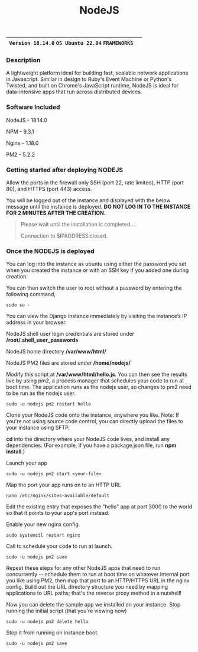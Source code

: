 ﻿---
title: NodeJS
sidebar_label: NodeJS
---

|**`Version 18.14.0` `OS Ubuntu 22.04` `FRAMEWORKS`**|  |
|----------------------------------------------------|--|


### Description

A lightweight platform ideal for building fast, scalable network applications in Javascript. Similar in design to Ruby's Event Machine or Python's Twisted, and built on Chrome's JavaScript runtime, NodeJS is ideal for data-intensive apps that run across distributed devices.

### Software Included

NodeJS - 18.14.0

NPM - 9.3.1

Nginx - 1.18.0

PM2 - 5.2.2

### Getting started after deploying NODEJS

 Allow the ports in the firewall only SSH (port 22, rate limited), HTTP (port 80), and HTTPS (port 443) access.

 You will be logged out of the instance and displayed with the below message until the instance is deployed. **DO NOT LOG IN TO THE INSTANCE FOR 2 MINUTES AFTER THE CREATION.**
> Please wait until the installation is completed.... 
>
> Connection to $IPADDRESS closed.

### Once the NODEJS is deployed

 You can log into the instance as ubuntu using either the password you set when you created the instance or with an SSH key if you added one during creation.

You can then switch the user to root without a password by entering the following command,
~~~
sudo su -
~~~

 You can view the Django instance immediately by visiting the instance’s IP address in your browser.

 NodeJS shell user login credentials are stored under **/root/.shell_user_passwords**

 NodeJS home directory **/var/www/html/**

 NodeJS PM2 files are stored under **/home/nodejs/**

 Modify this script at **/var/www/html/hello.js**. You can then see the results live by using pm2, a process manager that schedules your code to run at boot time. The application runs as the nodejs user, so changes to pm2 need to be run as the nodejs user.
~~~
sudo -u nodejs pm2 restart hello
~~~

Clone your NodeJS code onto the instance, anywhere you like. Note: If you're not using source code control, you can directly upload the files to your instance using SFTP.

**cd** into the directory where your NodeJS code lives, and install any dependencies. (For example, if you have a package.json file, run **npm install**.)

Launch your app
~~~
sudo -u nodejs pm2 start <your-file>
~~~

Map the port your app runs on to an HTTP URL
~~~
nano /etc/nginx/sites-available/default
~~~

Edit the existing entry that exposes the "hello" app at port 3000 to the world so that it points to your app's port instead.

Enable your new nginx config.
~~~
sudo systemctl restart nginx
~~~

Call to schedule your code to run at launch.
~~~
sudo -u nodejs pm2 save
~~~

Repeat these steps for any other NodeJS apps that need to run concurrently -- schedule them to run at boot time on whatever internal port you like using PM2, then map that port to an HTTP/HTTPS URL in the nginx config. Build out the URL directory structure you need by mapping applications to URL paths; that's the reverse proxy method in a nutshell!

Now you can delete the sample app we installed on your instance. Stop running the initial script (that you're viewing now)
~~~
sudo -u nodejs pm2 delete hello
~~~

Stop it from running on instance boot.
~~~
sudo -u nodejs pm2 save
~~~

